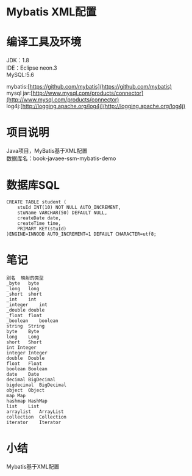 # Mybatis XML配置

# 编译工具及环境  

JDK：1.8  
IDE：Eclipse neon.3  
MySQL:5.6  

mybatis:[https://github.com/mybatis](https://github.com/mybatis)  
mysql jar:[http://www.mysql.com/products/connector](http://www.mysql.com/products/connector)  
log4j:[http://logging.apache.org/log4j](http://logging.apache.org/log4j)

# 项目说明  

Java项目，MyBatis基于XML配置  
数据库名：book-javaee-ssm-mybatis-demo  

# 数据库SQL  
```
CREATE TABLE student (
	stuId INT(10) NOT NULL AUTO_INCREMENT,
	stuName VARCHAR(50) DEFAULT NULL,
	createDate date,
	createTime time,
	PRIMARY KEY(stuId)
)ENGINE=INNODB AUTO_INCREMENT=1 DEFAULT CHARACTER=utf8;
```


# 笔记  

```
别名	映射的类型
_byte	byte
_long	long
_short	short
_int	int
_integer	int
_double	double
_float	float
_boolean	boolean
string	String
byte	Byte
long	Long
short	Short
int	Integer
integer	Integer
double	Double
float	Float
boolean	Boolean
date	Date
decimal	BigDecimal
bigdecimal	BigDecimal
object	Object
map	Map
hashmap	HashMap
list	List
arraylist	ArrayList
collection	Collection
iterator	Iterator
```

# 小结

Mybatis基于XML配置  